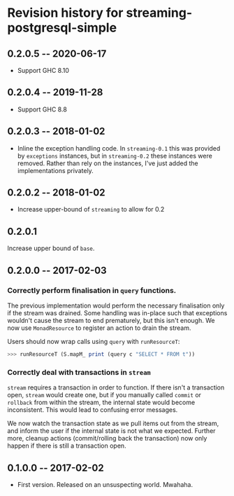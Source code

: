 # Revision history for streaming-postgresql-simple

## 0.2.0.5 -- 2020-06-17

* Support GHC 8.10

## 0.2.0.4  -- 2019-11-28

* Support GHC 8.8

## 0.2.0.3  -- 2018-01-02

* Inline the exception handling code. In `streaming-0.1` this was provided by
  `exceptions` instances, but in `streaming-0.2` these instances were removed.
  Rather than rely on the instances, I've just added the implementations
  privately.

## 0.2.0.2  -- 2018-01-02

* Increase upper-bound of `streaming` to allow for 0.2

## 0.2.0.1

Increase upper bound of `base`.

## 0.2.0.0  -- 2017-02-03

### Correctly perform finalisation in `query` functions.

The previous implementation would perform the necessary finalisation only if the
stream was drained. Some handling was in-place such that exceptions wouldn't
cause the stream to end prematurely, but this isn't enough. We now use
`MonadResource` to register an action to drain the stream.

Users should now wrap calls using `query` with `runResourceT`:

```haskell
>>> runResourceT (S.mapM_ print (query c "SELECT * FROM t"))
```

### Correctly deal with transactions in `stream`

`stream` requires a transaction in order to function. If there isn't a
transaction open, `stream` would create one, but if you manually called `commit`
or `rollback` from within the stream, the internal state would become
inconsistent. This would lead to confusing error messages.

We now watch the transaction state as we pull items out from the stream, and
inform the user if the internal state is not what we expected. Further more,
cleanup actions (commit/rolling back the transaction) now only happen if there
is still a transaction open.


## 0.1.0.0  -- 2017-02-02

* First version. Released on an unsuspecting world. Mwahaha.
